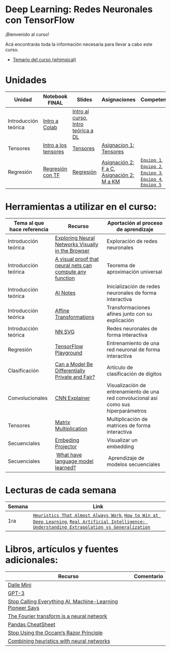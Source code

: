 # Deep Learning: Redes Neuronales con TensorFlow

¡Bienvenido al curso!

Acá encontrarás toda la información necesaria para llevar a cabo este curso.


* [Temario del curso (whimsical)](https://whimsical.com/temario-machine-learning-y-deep-learning-QRJaTfDhrxB2XEPsqxDDr4)


# Unidades 

|Unidad                     | Notebook FINAL | Slides |Asignaciones | Competencias |
|---------------------------|----------------|--------|-------------|---------------|
| Introducción teórica |[Intro a Colab](https://colab.research.google.com/drive/1CFFrZyvi9eZ219ZoeY9U1wf9vwo_5T3y?usp=sharing)  | [Intro al curso](https://github.com/milioe/Deep-Learning-TF/blob/main/Slides/Introduccio%CC%81n%20al%20curso.pdf), [Intro teórica a DL](https://github.com/milioe/Deep-Learning-TF/blob/main/Slides/Introduccio%CC%81n%20teo%CC%81rica.pdf)| | | 
| Tensores | [Intro a los tensores](https://colab.research.google.com/drive/1QOtrCXRr5gJmEVCMl_WREhbe0Uigiij8?usp=sharing) | [Tensores](https://github.com/milioe/Deep-Learning-TF/blob/main/Slides/Tensores.pdf)  | [Asignacion 1: Tensores](https://colab.research.google.com/drive/1zgiRO7FGtfjQ8SERgb_q5tC50cAMQ8LR?usp=sharing)| 
| Regresión | [Regresión con TF](https://colab.research.google.com/drive/1148LGxqUoP7trocMQGpr6_5wwkaxRyLx?usp=sharing) | [Regresión](https://github.com/milioe/Deep-Learning-TF/blob/main/Slides/Regresion.pdf) |  [Asignación 2: F a C](https://colab.research.google.com/drive/1zgiRO7FGtfjQ8SERgb_q5tC50cAMQ8LR?usp=sharing), [Asignación 2: M a KM](https://colab.research.google.com/drive/1q2zMjEfGiqkGE9InzKc-87akL9g8Nu26?usp=sharing) | [`Equipo 1`](), [`Equipo 2`](), [`Equipo 3`](), [`Equipo 4`](), [`Equipo 5`]() 





# Herramientas a utilizar en el curso:

Tema al que hace referencia | Recurso | Aportación al proceso de aprendizaje
--- | --- | --- |
Introducción teórica | [Exploring Neural Networks Visually in the Browser](https://cprimozic.net/blog/neural-network-experiments-and-visualizations/) | Exploración de redes neuronales
Introducción teórica | [A visual proof that neural nets can compute any function](http://neuralnetworksanddeeplearning.com/chap4.html) | Teorema de aproximación universal
Introducción teórica | [AI Notes](https://www.deeplearning.ai/ai-notes/) | Inicialización de redes neuronales de forma interactiva
Introducción teórica | [Affine Transformations](https://www.algorithm-archive.org/contents/affine_transformations/affine_transformations.html) | Transformaciones afínes junto con su explicación
Introducción teórica | [NN SVG](http://alexlenail.me/NN-SVG/index.html)| Redes neuronales de forma interactiva
Regresión | [TensorFlow Playground](https://playground.tensorflow.org/#activation=tanh&batchSize=10&dataset=circle&regDataset=reg-plane&learningRate=0.03&regularizationRate=0&noise=0&networkShape=4,2&seed=0.59859&showTestData=false&discretize=false&percTrainData=50&x=true&y=true&xTimesY=false&xSquared=false&ySquared=false&cosX=false&sinX=false&cosY=false&sinY=false&collectStats=false&problem=classification&initZero=false&hideText=false) | Entrenamiento de una red neuronal de forma interactiva 
Clasificación | [Can a Model Be Differentially Private and Fair?](https://pair.withgoogle.com/explorables/private-and-fair/) | Artículo de clasificación de dígitos
Convolucionales | [CNN Explainer](https://poloclub.github.io/cnn-explainer/) | Visualización de entrenamiento de una red convolucional así como sus hiperparámetros
Tensores | [Matrix Multiplication](http://matrixmultiplication.xyz/) | Multiplicación de matrices de forma interactiva
Secuenciales | [Embeding Projector](https://projector.tensorflow.org/) | Visualizar un embedding
Secuenciales | [What have language model learned?](https://pair.withgoogle.com/explorables/fill-in-the-blank/) | Aprendizaje de modelos secuenciales


# Lecturas de cada semana
| Semana | Link |
|--------|------|
| 1ra | [`Heuristics That Almost Always Work`](https://astralcodexten.substack.com/p/heuristics-that-almost-always-work?fbclid=IwAR2TfPVUSPfQ6NprLyOz_jBaUKT2El-p7xAv0bZswD_sbGnSS5ewT7Z3YoY&r=c1qut), [`How to Win at Deep Learning`](https://www.quantamagazine.org/how-to-win-at-deep-learning-20171009/), [`Real Artificial Intelligence: Understanding Extrapolation vs Generalization`](https://towardsdatascience.com/real-artificial-intelligence-understanding-extrapolation-vs-generalization-b8e8dcf5fd4b#:~:text=This%20may%20also%20be%20referred,from%20a%20lower%2Ddimensional%20training) |



# Libros, artículos y fuentes adicionales:

Recurso| Comentario
--- | --- |
[Dalle Mini](https://huggingface.co/spaces/dalle-mini/dalle-mini) | |
[GPT-3](https://openai.com/api/) | |
[Stop Calling Everything AI, Machine-Learning Pioneer Says ](https://spectrum.ieee.org/stop-calling-everything-ai-machinelearning-pioneer-says) | | 
[The Fourier transform is a neural network](https://sidsite.com/posts/fourier-nets/) | |
[Pandas CheatSheet](https://github.com/pandas-dev/pandas/blob/main/doc/cheatsheet/Pandas_Cheat_Sheet.pdf) | |
[Stop Using the Occam’s Razor Principle](https://towardsdatascience.com/stop-using-the-occams-razor-principle-7281d143f9e6)| |
[Combining heuristics with neural networks](https://portfolios.cs.earlham.edu/wp-content/uploads/2019/05/Combining_heuristics_with_neural_networks__488_3.pdf) | 




